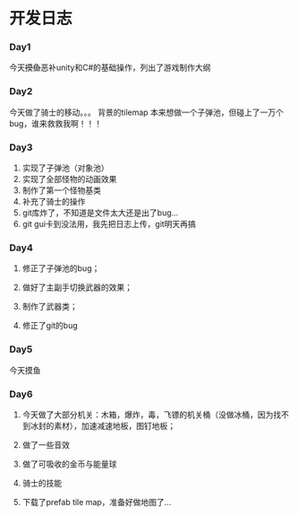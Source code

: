 # 开发日志

### Day1

今天~~摸鱼~~恶补unity和C#的基础操作，列出了游戏制作大纲

### Day2

今天做了骑士的移动。。。
背景的tilemap
 本来想做一个子弹池，但碰上了一万个bug，谁来救救我啊！！！​

### Day3

1. 实现了子弹池（对象池）
2. 实现了全部怪物的动画效果
3. 制作了第一个怪物基类
4. 补充了骑士的操作
5. git库炸了，不知道是文件太大还是出了bug...
6. git gui卡到没法用，我先把日志上传，git明天再搞

### Day4

1. 修正了子弹池的bug；

2. 做好了主副手切换武器的效果；

3. 制作了武器类；

4. 修正了git的bug  

### Day5

今天摸鱼

### Day6

1. 今天做了大部分机关：木箱，爆炸，毒，飞镖的机关桶（没做冰桶，因为找不到冰封的素材），加速减速地板，图钉地板；

2. 做了一些音效
3. 做了可吸收的金币与能量球
4. 骑士的技能
5. 下载了prefab tile map，准备好做地图了...

